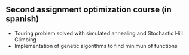 ## Second assignment optimization course (in spanish)

- Touring problem solved with simulated annealing and Stochastic Hill Climbing
- Implementation of genetic algorithms to find minimun of functions
